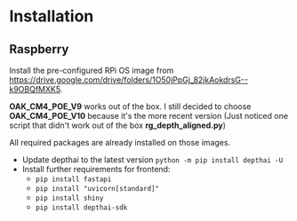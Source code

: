 # Installation

## Raspberry
Install the pre-configured RPi OS image from https://drive.google.com/drive/folders/1O50jPpGj_82jkAokdrsG--k9OBQfMXK5.

**OAK_CM4_POE_V9** works out of the box. I still decided to choose **OAK_CM4_POE_V10** because it's the more recent version (Just noticed one script that didn't work out of the box __rg_depth_aligned.py__)

All required packages are already installed on those images.
- Update depthai to the latest version `python -m pip install depthai -U`
- Install further requirements for frontend:
    - `pip install fastapi`
    - `pip install "uvicorn[standard]"`
    - `pip install shiny`
    - `pip install depthai-sdk`